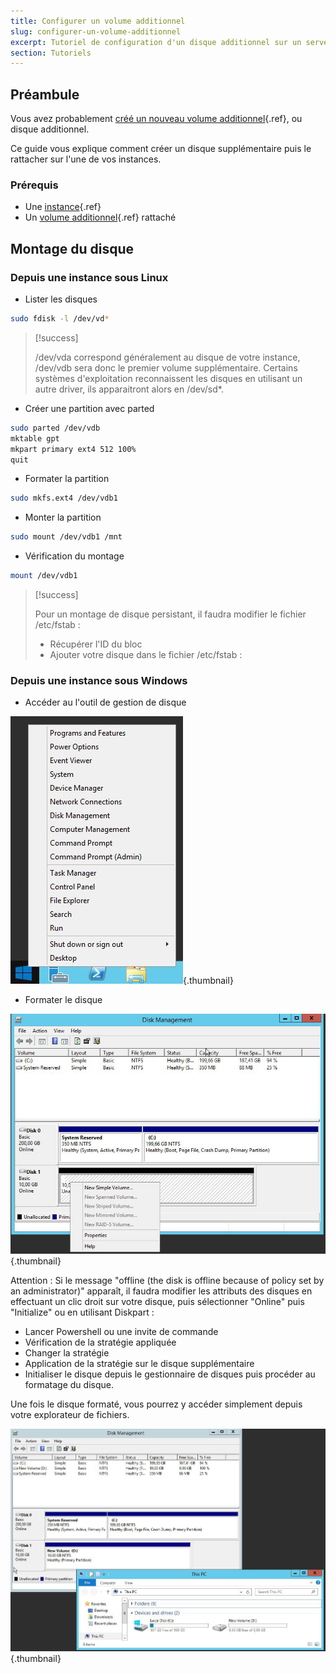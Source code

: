 ```yaml
---
title: Configurer un volume additionnel
slug: configurer-un-volume-additionnel
excerpt: Tutoriel de configuration d'un disque additionnel sur un serveur cloud dans l'offre Public Cloud
section: Tutoriels
---
```



## Préambule
Vous avez probablement [créé un nouveau volume additionnel](../guide.fr-fr.md){.ref}, ou disque additionnel.

Ce guide vous explique comment créer un disque supplémentaire puis le rattacher sur l'une de vos instances.


### Prérequis
- Une [instance](../guide.fr-fr.md){.ref}
- Un [volume additionnel](../guide.fr-fr.md){.ref} rattaché


## Montage du disque

### Depuis une instance sous Linux
- Lister les disques

```bash
sudo fdisk -l /dev/vd*
```



> [!success]
>
> /dev/vda correspond généralement au disque de votre instance, /dev/vdb sera
> donc le premier volume supplémentaire.
> Certains systèmes d'exploitation reconnaissent les disques en utilisant un
> autre driver, ils apparaitront alors en /dev/sd*.
> 

- Créer une partition avec parted

```bash
sudo parted /dev/vdb
mktable gpt
mkpart primary ext4 512 100%
quit
```

- Formater la partition

```bash
sudo mkfs.ext4 /dev/vdb1
```

- Monter la partition

```bash
sudo mount /dev/vdb1 /mnt
```

- Vérification du montage

```bash
mount /dev/vdb1
```



> [!success]
>
> Pour un montage de disque persistant, il faudra modifier le fichier
> /etc/fstab :
> - Récupérer l'ID du bloc
> - Ajouter votre disque dans le fichier /etc/fstab :
>


### Depuis une instance sous Windows
- Accéder au l'outil de gestion de disque

![public-cloud](images/2736.png){.thumbnail}

- Formater le disque

![public-cloud](images/2737.png){.thumbnail}


Attention : Si le message "offline (the disk is offline because of policy set by an administrator)" apparaît, il faudra modifier les attributs des disques en effectuant un clic droit sur votre disque, puis sélectionner "Online" puis "Initialize" ou en utilisant Diskpart :

- Lancer Powershell ou une invite de commande
- Vérification de la stratégie appliquée
- Changer la stratégie
- Application de la stratégie sur le disque supplémentaire
- Initialiser le disque depuis le gestionnaire de disques puis procéder au formatage du disque.

Une fois le disque formaté, vous pourrez y accéder simplement depuis votre explorateur de fichiers.


![public-cloud](images/2738.png){.thumbnail}